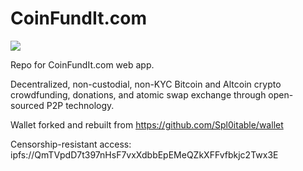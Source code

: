 # CoinFundIt.com

<img src="https://coinfundit.com/images/CFI-featured.png">

Repo for CoinFundIt.com web app.

Decentralized, non-custodial, non-KYC Bitcoin and Altcoin crypto crowdfunding, donations, and atomic swap exchange through open-sourced P2P technology.

Wallet forked and rebuilt from https://github.com/Spl0itable/wallet

Censorship-resistant access: ipfs://QmTVpdD7t397nHsF7vxXdbbEpEMeQZkXFFvfbkjc2Twx3E

